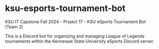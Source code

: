 # ksu-esports-tournament-bot
KSU IT Capstone Fall 2024 - Project 17 - KSU eSports Tournament Bot (Team 2)

This is a Discord bot for organizing and managing League of Legends tournaments within the Kennesaw State University eSports Discord server.
